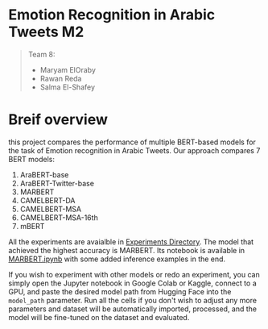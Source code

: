 # Emotion Recognition in Arabic Tweets M2 
> Team 8:
> - Maryam ElOraby
> - Rawan Reda
> - Salma El-Shafey




# Breif overview
this project compares the performance of multiple BERT-based models for the task of Emotion recognition in Arabic Tweets.
Our approach compares 7 BERT models:
1. AraBERT-base
2. AraBERT-Twitter-base 
3. MARBERT
4. CAMELBERT-DA
5. CAMELBERT-MSA
6. CAMELBERT-MSA-16th
7. mBERT

All the experiments are avaialble in [Experiments Directory](./Experiments). The model that achieved the highest accuracy is MARBERT. Its notebook is available in [MARBERT.ipynb](/MARBERT.ipynb) with some added inference examples in the end.

If you wish to experiment with other models or redo an experiment, you can simply open the Jupyter notebook in Google Colab or Kaggle, connect to a GPU, and paste the desired model path from Hugging Face into the ```model_path``` parameter. Run all the cells if you don't wish to adjust any more parameters and dataset will be automatically imported, processed, and the model will be fine-tuned on the dataset and evaluated.



